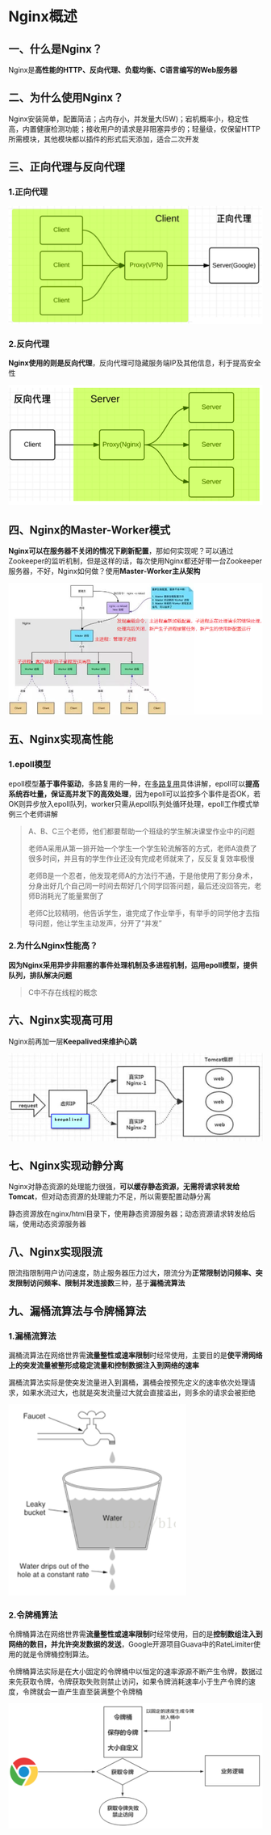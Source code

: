 # Nginx概述

## 一、什么是Nginx？

Nginx是**高性能的HTTP、反向代理、负载均衡、C语言编写的Web服务器**

## 二、为什么使用Nginx？

Nginx安装简单，配置简洁；占内存小，并发量大(5W)；宕机概率小，稳定性高，内置健康检测功能；接收用户的请求是非阻塞异步的；轻量级，仅保留HTTP所需模块，其他模块都以插件的形式后天添加，适合二次开发

## 三、正向代理与反向代理

### 1.正向代理

![1658021764891](assets/1658021764891.png)

### 2.反向代理

**Nginx使用的则是反向代理**，反向代理可隐藏服务端IP及其他信息，利于提高安全性

![1658021888800](assets/1658021888800.png)

## 四、Nginx的Master-Worker模式

**Nginx可以在服务器不关闭的情况下刷新配置**，那如何实现呢？可以通过Zookeeper的监听机制，但是这样的话，每次使用Nginx都还好带一台Zookeeper服务器，不好，Nginx如何做？使用**Master-Worker主从架构**

![1658022087974](assets/1658022087974.png)

## 五、Nginx实现高性能

### 1.epoll模型

epoll模型**基于事件驱动**，多路复用的一种，在[多路复用](/6.JavaWeb网络编程/多路复用)具体讲解，epoll可以**提高系统吞吐量，保证高并发下的高效处理**，因为epoll可以监控多个事件是否OK，若OK则异步放入epoll队列，worker只需从epoll队列处循环处理，epoll工作模式举例三个老师讲解

> A、B、C三个老师，他们都要帮助一个班级的学生解决课堂作业中的问题
>
> 老师A采用从第一排开始一个学生一个学生轮流解答的方式，老师A浪费了很多时间，并且有的学生作业还没有完成老师就来了，反反复复效率极慢
>
> 老师B是一个忍者，他发现老师A的方法行不通，于是他使用了影分身术，分身出好几个自己同一时间去帮好几个同学回答问题，最后还没回答完，老师B消耗光了能量累倒了
>
> 老师C比较精明，他告诉学生，谁完成了作业举手，有举手的同学他才去指导问题，他让学生主动发声，分开了“并发”

### 2.为什么Nginx性能高？

**因为Nginx采用异步非阻塞的事件处理机制及多进程机制，运用epoll模型，提供队列，排队解决问题**

> C中不存在线程的概念

## 六、Nginx实现高可用

Nginx前再加一层**Keepalived来维护心跳**

![1658024104535](assets/1658024104535.png)

## 七、Nginx实现动静分离

Nginx对静态资源的处理能力很强，**可以缓存静态资源，无需将请求转发给Tomcat**，但对动态资源的处理能力不足，所以需要配置动静分离

静态资源放在nginx/html目录下，使用静态资源服务器；动态资源请求转发给后端，使用动态资源服务器

## 八、Nginx实现限流

限流指限制用户访问速度，防止服务器压力过大，限流分为**正常限制访问频率、突发限制访问频率、限制并发连接数**三种，基于**漏桶流算法**

## 九、漏桶流算法与令牌桶算法

### 1.漏桶流算法

漏桶流算法在网络世界需**流量整性或速率限制**时经常使用，主要目的是**使平滑网络上的突发流量被整形成稳定流量和控制数据注入到网络的速率**

漏桶流算法实际是使突发流量进入到漏桶，漏桶会按预先定义的速率依次处理请求，如果水流过大，也就是突发流量过大就会直接溢出，则多余的请求会被拒绝

![1658025181251](assets/1658025181251.png)

### 2.令牌桶算法

令牌桶算法在网络世界需**流量整性或速率限制**时经常使用，目的是**控制数组注入到网络的数目，并允许突发数据的发送**，Google开源项目Guava中的RateLimiter使用的就是令牌桶控制算法。

令牌桶算法实际是在大小固定的令牌桶中以恒定的速率源源不断产生令牌，数据过来先获取令牌，令牌获取失败则禁止访问，如果令牌消耗速率小于生产令牌的速度，令牌就会一直产生直至装满整个令牌桶

![1658026448133](assets/1658026448133.png)






